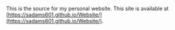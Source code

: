 This is the source for my personal website. This site is available at [https://sadams601.github.io/Website/](https://sadams601.github.io/Website/).